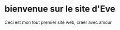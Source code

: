 
<h1> bienvenue sur le site d'Eve </h1>
<p>Ceci est mon tout premier site web, creer avec amour </p>
